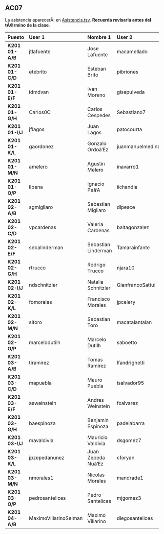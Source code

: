 ## AC07

La asistencia aparecerÃ¡ en [Asistencia.tsv](Asistencia.tsv). **Recuerda revisarla antes del tÃ©rmino de la clase**.

| Puesto | User 1 | Nombre 1 | User 2 | Nombre 2 |
|:-------|:-------|:---------|:-------|:---------|
| **K201 01-A/B** | jtlafuente | Jose Lafuente | macamellado | Macarena Mellado |
| **K201 01-C/D** | etebrito | Esteban Brito | pibriones | Pamela Briones |
| **K201 01-E/F** | idmdvan | Ivan Moreno | gisepulveda |  Sepulveda |
| **K201 01-G/H** | Carlos0C | Carlos Cespedes | Sebastiano7 | Sebastian Mohr |
| **K201 01-I/J** | jflagos | Juan Lagos | patocourta | Patricio Court |
| **K201 01-K/L** | gaordonez | Gonzalo Ordoã‘Ez | juanmanuelmedina | Juan Medina |
| **K201 01-M/N** | amelero | Agustin Melero | inavarro1 | Isidora Navarro |
| **K201 01-O/P** | ilpena | Ignacio Peã‘A | iichandia | Ivan Chandia |
| **K201 02-A/B** | sgmigliaro | Sebastian Migliaro | dlpesce | Dante Pesce |
| **K201 02-C/D** | vpcardenas | Valeria Cardenas | baltagonzalez | Baltazar Gonzalez |
| **K201 02-E/F** | sebalinderman | Sebastian Linderman | Tamarainfante | Tamara Infante |
| **K201 02-G/H** | rtrucco | Rodrigo Trucco | njara10 | Nicolas Jara |
| **K201 02-I/J** | ndschnitzler | Natalia Schnitzler | GianfrancoSattui | Gianfranco Sattui |
| **K201 02-K/L** | fomorales | Francisco Morales | jpcelery | Jean Celery |
| **K201 02-M/N** | sitoro | Sebastian Toro | macatalantalan | Macarena Catalan |
| **K201 02-O/P** | marcelodutilh | Marcelo Dutilh | saboetto | Sebastian Boetto |
| **K201 03-A/B** | tiramirez | Tomas Ramirez | lfandrighetti | Laura Andrighetti |
| **K201 03-C/D** | mapuebla | Mauro Puebla | isalvador95 | Iã‘Aki Salvador |
| **K201 03-E/F** | asweinstein | Andres Weinstein | fxalvarez | Francisco Alvarez |
| **K201 03-G/H** | baespinoza | Benjamin Espinoza | padelabarra | Pedro De La Barra |
| **K201 03-I/J** | mavaldivia | Mauricio Valdivia | dsgomez7 | Diego Gomez |
| **K201 03-K/L** | jpzepedanunez | Juan Zepeda Nuã‘Ez | cforyan | Cristobal O'Ryan |
| **K201 03-M/N** | nmorales1 | Nicolas Morales | mandrade1 | Martin Andrade |
| **K201 03-O/P** | pedrosantelices | Pedro Santelices | mjgomez3 | Maria Gomez |
| **K201 04-A/B** | MaximoVillarinoSelman | Maximo Villarino | diegosantelices | Diego Santelices |